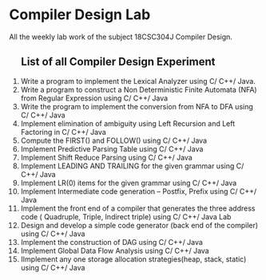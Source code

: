 # Compiler Design Lab
All the weekly lab work of the subject 18CSC304J Compiler Design.

<ol><h2>List of all Compiler Design Experiment</h2>
<li>Write a program to implement the Lexical Analyzer using C/ C++/ Java.
<li>Write a program to construct a Non Deterministic Finite Automata (NFA) from Regular Expression using C/ C++/ Java
<li>Write the program to implement the conversion from NFA to DFA using C/ C++/ Java
<li>Implement elimination of ambiguity using Left Recursion and Left Factoring in C/ C++/ Java
<li>Compute the FIRST() and FOLLOW() using C/ C++/ Java
<li>Implement Predictive Parsing Table using C/ C++/ Java
<li>Implement Shift Reduce Parsing using C/ C++/ Java
<li>Implement LEADING AND TRAILING for the given grammar using C/ C++/ Java
<li>Implement LR(0) items for the given grammar using C/ C++/ Java
<li>Implement Intermediate code generation – Postfix, Prefix using C/ C++/ Java
<li>Implement the front end of a compiler that generates the three address code ( Quadruple, Triple, Indirect triple) using C/ C++/ Java Lab
<li>Design and develop a simple code generator (back end of the compiler) using C/ C++/ Java
<li>Implement the construction of DAG using C/ C++/ Java
<li>Implement Global Data Flow Analysis using C/ C++/ Java
<li>IImplement any one storage allocation strategies(heap, stack, static) using C/ C++/ Java
</ol>
